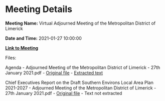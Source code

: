 # Meeting Details

**Meeting Name:** Virtual Adjourned Meeting of the Metropolitan District of Limerick

**Date and Time:** 2021-01-27 10:00:00

**[Link to Meeting](https://www.limerick.ie/council/whats-on/adjourned-meeting-metropolitan-district-limerick-1)**

Files: 

Agenda - Adjourned Meeting of the Metropolitan District of Limerick - 27th January 2021.pdf - [Original file](https://www.limerick.ie/sites/default/files/media/documents/2021-01/00-agenda-adjourned-meeting-27th-january-2021.pdf) - [Extracted text](./Agenda%20-%20Adjourned%20Meeting%20of%20the%20Metropolitan%20District%20of%20Limerick%20-%2027th%20January%202021.md)

Chief Executives Report on the Draft Southern Environs Local Area Plan 2021-2027 - Adjourned Meeting of the Metropolitan District of Limerick - 27th January 2021.pdf - [Original file](https://www.limerick.ie/sites/default/files/media/documents/2021-01/01-chief-executives-report-on-the-draft-southern-environs-local-area-plan-2021-2027.pdf) - Text not extracted

